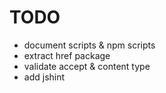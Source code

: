 # TODO

* document scripts & npm scripts
* extract href package
* validate accept & content type
* add jshint

